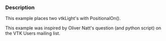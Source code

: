 ### Description

This example places two vtkLight's with PositionalOn().

This example was inspired by Oliver Natt's question (and python script) on the VTK Users mailing list.
